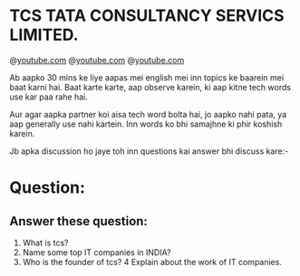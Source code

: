 # TCS TATA CONSULTANCY SERVICS LIMITED.
@[youtube.com](tmywxKYuzIc)
@[youtube.com](vTY89okfyGE)
@[youtube.com](jv2b8Mom4hg)

Ab aapko 30 mins ke liye aapas mei english mei inn topics ke baarein mei baat karni hai.
Baat karte karte, aap observe karein, ki aap kitne tech words use kar paa rahe hai.

Aur agar aapka partner koi aisa tech word bolta hai, jo aapko nahi pata, ya aap generally use nahi kartein. Inn words ko bhi samajhne ki phir koshish karein.

Jb apka discussion ho jaye toh inn questions kai answer bhi discuss kare:-

# Question:

## Answer these question:

1.  What is tcs?
2.  Name some top IT companies in INDIA?
3.  Who is the founder of tcs?
4   Explain about the work of IT companies.
